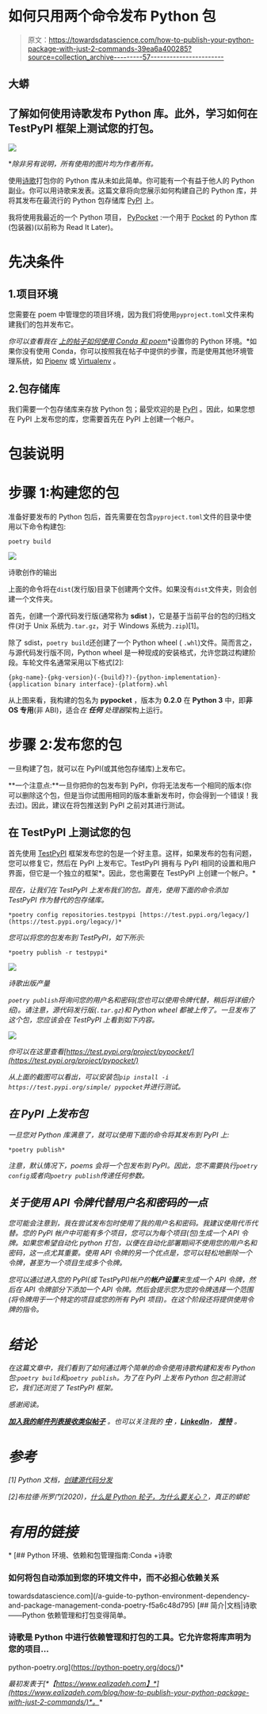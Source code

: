 # 如何只用两个命令发布 Python 包

> 原文：<https://towardsdatascience.com/how-to-publish-your-python-package-with-just-2-commands-39ea6a400285?source=collection_archive---------57----------------------->

## 大蟒

## 了解如何使用诗歌发布 Python 库。此外，学习如何在 TestPyPI 框架上测试您的打包。

![](img/907a9500a1110dd88a95036bc05b5a76.png)

**除非另有说明，所有使用的图片均为作者所有。*

使用[诗歌](https://python-poetry.org/)打包你的 Python 库从未如此简单。你可能有一个有益于他人的 Python 副业。你可以用诗歌来发表。这篇文章将向您展示如何构建自己的 Python 库，并将其发布在最流行的 Python 包存储库 [PyPI](https://pypi.org/) 上。

我将使用我最近的一个 Python 项目， [PyPocket](https://github.com/e-alizadeh/PyPocket/) :一个用于 [Pocket](https://getpocket.com/) 的 Python 库(包装器)(以前称为 Read It Later)。

# 先决条件

## 1.项目环境

您需要在 poem 中管理您的项目环境，因为我们将使用`pyproject.toml`文件来构建我们的包并发布它。

*你可以查看我在* [*上的帖子如何使用 Conda 和 poem*](/a-guide-to-python-environment-dependency-and-package-management-conda-poetry-f5a6c48d795)*设置你的 Python 环境。*如果你没有使用 Conda，你可以按照我在帖子中提供的步骤，而是使用其他环境管理系统，如 [Pipenv](https://github.com/pypa/pipenv) 或 [Virtualenv](https://virtualenv.pypa.io/en/latest/) 。

## 2.包存储库

我们需要一个包存储库来存放 Python 包；最受欢迎的是 [PyPI](https://pypi.org/) 。因此，如果您想在 PyPI 上发布您的库，您需要首先在 PyPI 上创建一个帐户。

# 包装说明

# 步骤 1:构建您的包

准备好要发布的 Python 包后，首先需要在包含`pyproject.toml`文件的目录中使用以下命令构建包:

```
poetry build
```

![](img/02ca804d7f96fd8c542fb51e398ab4c9.png)

诗歌创作的输出

上面的命令将在`dist`(发行版)目录下创建两个文件。如果没有`dist`文件夹，则会创建一个文件夹。

首先，创建一个源代码发行版(通常称为 **sdist** )，它是基于当前平台的包的归档文件(对于 Unix 系统为`.tar.gz`，对于 Windows 系统为`.zip`)[1]。

除了 sdist，`poetry build`还创建了一个 Python wheel ( `.whl`)文件。简而言之，与源代码发行版不同，Python wheel 是一种现成的安装格式，允许您跳过构建阶段。车轮文件名通常采用以下格式[2]:

```
{pkg-name}-{pkg-version}(-{build}?)-{python-implementation}-{application binary interface}-{platform}.whl
```

从上图来看，我构建的包名为 **pypocket** ，版本为 **0.2.0** 在 **Python 3** 中，即**非 OS 专用**(非 ABI)，适合*在* ***任何*** *处理器*架构上运行。

# 步骤 2:发布您的包

一旦构建了包，就可以在 PyPI(或其他包存储库)上发布它。

**一个注意点:**一旦你把你的包发布到 PyPI，你将无法发布一个相同的版本(你可以删除这个包，但是当你试图用相同的版本重新发布时，你会得到一个错误！我去过)。因此，建议在将包推送到 PyPI 之前对其进行测试。

## 在 TestPyPI 上测试您的包

首先使用 [TestPyPI](https://test.pypi.org/) 框架发布您的包是一个好主意。这样，如果发布的包有问题，您可以修复它，然后在 PyPI 上发布它。TestPyPI 拥有与 PyPI 相同的设置和用户界面，但它是一个独立的框架*。因此，您也需要在 TestPyPI 上创建一个帐户。*

*现在，让我们在 TestPyPI 上发布我们的包。首先，使用下面的命令添加 TestPyPI 作为替代的包存储库。*

```
*poetry config repositories.testpypi [https://test.pypi.org/legacy/](https://test.pypi.org/legacy/)*
```

*您可以将您的包发布到 TestPyPI，如下所示:*

```
*poetry publish -r testpypi*
```

*![](img/29b631534f352290556af60db893f403.png)*

*诗歌出版产量*

*`poetry publish`将询问您的用户名和密码(您也可以使用令牌代替，稍后将详细介绍)。请注意，源代码发行版(`.tar.gz`)和 Python wheel 都被上传了。一旦发布了这个包，您应该会在 TestPyPI 上看到如下内容。*

*![](img/635637f4d5dfb5262ed84fc50d9023ca.png)*

*你可以在这里查看[https://test.pypi.org/project/pypocket/](https://test.pypi.org/project/pypocket/)*

*从上面的截图可以看出，可以安装包`pip install -i https://test.pypi.org/simple/ pypocket`并进行测试。*

## *在 PyPI 上发布包*

*一旦您对 Python 库满意了，就可以使用下面的命令将其发布到 PyPI 上:*

```
*poetry publish*
```

*注意，默认情况下，poems 会将一个包发布到 PyPI。因此，您不需要执行`poetry config`或者向`poetry publish`传递任何参数。*

## *关于使用 API 令牌代替用户名和密码的一点*

*您可能会注意到，我在尝试发布包时使用了我的用户名和密码。我建议使用代币代替。您的 PyPI 帐户中可能有多个项目，您可以为每个项目(包)生成一个 API 令牌。如果您希望自动化 python 打包，以便在自动化部署期间不使用您的用户名和密码，这一点尤其重要。使用 API 令牌的另一个优点是，您可以轻松地删除一个令牌，甚至为一个项目生成多个令牌。*

*您可以通过进入您的 PyPI(或 TestPyPI)帐户的**帐户设置**来生成一个 API 令牌，然后在 API 令牌部分下添加一个 API 令牌。然后会提示您为您的令牌选择一个范围(将令牌用于一个特定的项目或您的所有 PyPI 项目)。在这个阶段还将提供使用令牌的指令。*

# *结论*

*在这篇文章中，我们看到了如何通过两个简单的命令使用诗歌构建和发布 Python 包:`poetry build`和`poetry publish`。为了在 PyPI 上发布 Python 包之前测试它，我们还浏览了 TestPyPI 框架。*

*感谢阅读。*

*[***加入我的邮件列表接收类似帖子***](https://www.ealizadeh.com/subscribe/) 。也可以关注我的 [***中***](https://medium.com/@ealizadeh) ，[***LinkedIn***](https://www.linkedin.com/in/alizadehesmaeil/)， [***推特***](https://twitter.com/intent/follow?screen_name=es_alizadeh&tw_p=followbutton) 。*

# *参考*

*[1] Python 文档，[创建源代码分发](https://docs.python.org/3/distutils/sourcedist.html)*

*[2]布拉德·所罗门(2020)，[什么是 Python 轮子，为什么要关心？](https://realpython.com/python-wheels/)，真正的蟒蛇*

# *有用的链接*

*[](/a-guide-to-python-environment-dependency-and-package-management-conda-poetry-f5a6c48d795) [## Python 环境、依赖和包管理指南:Conda +诗歌

### 如何将包自动添加到您的环境文件中，而不必担心依赖关系

towardsdatascience.com](/a-guide-to-python-environment-dependency-and-package-management-conda-poetry-f5a6c48d795)  [## 简介|文档|诗歌——Python 依赖管理和打包变得简单。

### 诗歌是 Python 中进行依赖管理和打包的工具。它允许您将库声明为您的项目…

python-poetry.org](https://python-poetry.org/docs/)* 

**最初发表于*[*【https://www.ealizadeh.com】*](https://www.ealizadeh.com/blog/how-to-publish-your-python-package-with-just-2-commands/)*。**